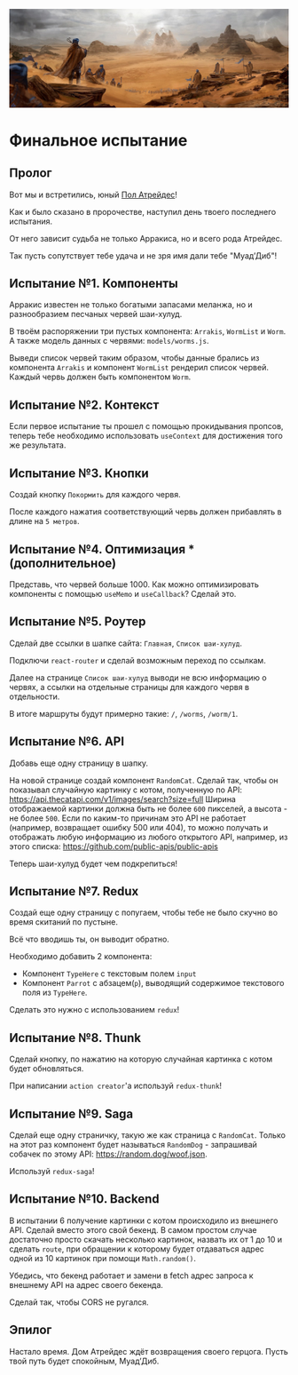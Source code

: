 ![Dune](public/background.jpg)

# Финальное испытание

## Пролог

Вот мы и встретились, юный [Пол Атрейдес](https://ru.wikipedia.org/wiki/%D0%94%D1%8E%D0%BD%D0%B0_(%D1%80%D0%BE%D0%BC%D0%B0%D0%BD))!

Как и было сказано в пророчестве, наступил день твоего последнего испытания.

От него зависит судьба не только Арракиса, но и всего рода Атрейдес.

Так пусть сопутствует тебе удача и не зря имя дали тебе "Муад’Диб"!

## Испытание №1. Компоненты

Арракис известен не только богатыми запасами меланжа, но и разнообразием песчаных червей шаи-хулуд.

В твоём распоряжении три пустых компонента: `Arrakis`, `WormList` и `Worm`. А также модель данных с червями: `models/worms.js`.

Выведи список червей таким образом, чтобы данные брались из компонента `Arrakis` и компонент `WormList` рендерил список червей. Каждый червь должен быть компонентом `Worm`.

## Испытание №2. Контекст

Если первое испытание ты прошел с помощью прокидывания пропсов, теперь тебе необходимо использовать `useContext` для достижения того же результата.

## Испытание №3. Кнопки

Создай кнопку `Покормить` для каждого червя.

После каждого нажатия соответствующий червь должен прибавлять в длине на `5 метров`.

## Испытание №4. Оптимизация * (дополнительное)

Представь, что червей больше 1000. Как можно оптимизировать компоненты с помощью `useMemo` и `useCallback`? Сделай это.

## Испытание №5. Роутер

Сделай две ссылки в шапке сайта: `Главная`, `Список шаи-хулуд`.

Подключи `react-router` и сделай возможным переход по ссылкам.

Далее на странице `Список шаи-хулуд` выводи не всю информацию о червях, а ссылки на отдельные страницы для каждого червя в отдельности.

В итоге маршруты будут примерно такие: `/`, `/worms`, `/worm/1`.

## Испытание №6. API

Добавь еще одну страницу в шапку. 

На новой странице создай компонент `RandomCat`. Сделай так, чтобы он показывал случайную картинку с котом, полученную по API: https://api.thecatapi.com/v1/images/search?size=full 
Ширина отображаемой картинки должна быть не более `600` пикселей, а высота - не более `500`.
Если по каким-то причинам это API не работает (например, возвращает ошибку 500 или 404), то можно получать и отображать любую информацию из любого открытого API, например, из этого списка: https://github.com/public-apis/public-apis

Теперь шаи-хулуд будет чем подкрепиться!

## Испытание №7. Redux

Создай еще одну страницу с попугаем, чтобы тебе не было скучно во время скитаний по пустыне.

Всё что вводишь ты, он выводит обратно.

Необходимо добавить 2 компонента:
- Компонент `TypeHere` с текстовым полем `input`
- Компонент `Parrot` с абзацем(`p`), выводящий содержимое текстового поля из `TypeHere`.
  
Сделать это нужно с использованием `redux`!

## Испытание №8. Thunk

Сделай кнопку, по нажатию на которую случайная картинка с котом будет обновляться.

При написании `action creator`'а используй `redux-thunk`!

## Испытание №9. Saga

Сделай еще одну страничку, такую же как страница с `RandomCat`. Только на этот раз компонент будет называться `RandomDog` - запрашивай собачек по этому API: https://random.dog/woof.json.

Используй `redux-saga`!

## Испытание №10. Backend

В испытании 6 получение картинки с котом происходило из внешнего API. Сделай вместо этого свой бекенд.
В самом простом случае достаточно просто скачать несколько картинок, назвать их от 1 до 10 и сделать `route`, при обращении к которому будет отдаваться адрес одной из 10 картинок при помощи `Math.random()`.

Убедись, что бекенд работает и замени в fetch адрес запроса к внешнему API на адрес своего бекенда.

Сделай так, чтобы CORS не ругался.

## Эпилог

Настало время. Дом Атрейдес ждёт возвращения своего герцога. Пусть твой путь будет спокойным, Муад’Диб.
